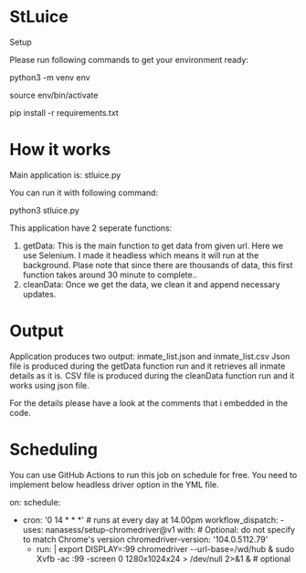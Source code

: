 # StLuice

Setup

Please run following commands to get your environment ready:

python3 -m venv env

source env/bin/activate

pip install -r requirements.txt 


# How it works

Main application is: stluice.py

You can run it with following command:

python3 stluice.py

This application have 2 seperate functions:

1. getData: This is the main function to get data from given url. Here we use Selenium. I made it headless which means it will run at the background.
Plase note that since there are thousands of data, this first function takes around 30 minute to complete..
2. cleanData: Once we get the data, we clean it and append necessary updates.

# Output

Application produces two output: inmate_list.json and inmate_list.csv
Json file is produced during the getData function run and it retrieves all inmate details as it is.
CSV file is produced during the cleanData function run and it works using json file.

For the details please have a look at the comments that i embedded in the code.

# Scheduling

You can use GitHub Actions to run this job on schedule for free. You need to implement below headless driver option in the YML file.

on:
  schedule:
  - cron: '0 14 * * *' # runs at every day at 14.00pm
  workflow_dispatch:
        - uses: nanasess/setup-chromedriver@v1
        with:
          # Optional: do not specify to match Chrome's version
          chromedriver-version: '104.0.5112.79'
      - run: |
          export DISPLAY=:99
          chromedriver --url-base=/wd/hub &
          sudo Xvfb -ac :99 -screen 0 1280x1024x24 > /dev/null 2>&1 & # optional